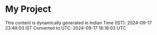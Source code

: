 # My Project

This content is dynamically generated in Indian Time (IST): 2024-09-17 23:48:03 IST
Converted to UTC: 2024-09-17 18:18:03 UTC

